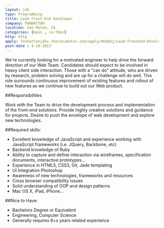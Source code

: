 ```yaml
---
layout: job
type: Programming
title: Lead Front-End Developer
company: FANHATTAN
location: San Mateo, CA
categories: [main , ca-fdev]
http: http
apply: fanhattanjobs.theresumator.com/apply/HUdbmj/Lead-Frontend-Developer.html
post-date : 4-10-2013
---
```


We're currently looking for a motivated engineer to help drive the forward direction of our Web Team. Candidates should expect to be involved in heavy client side interaction. Those with a "can do" attitude, who are driven by research, problem solving and are up for a challenge will do well. This role surrounds continuous improvement of existing features and rollout of new features as we continue to build out our Web product.

##Responsibilities

Work with the Team to drive the development process and implementation of the front-end solutions.
Provide highly creative solutions and guidance for projects.
Desire to push the envelope of web development and explore new technologies.

##Required skills:

* Excellent knowledge of JavaScript and experience working with JavaScript frameworks (i.e. JQuery, Backbone, etc)
* Backend knowledge of Ruby
* Ability to capture and define interaction via wireframes, specification documents, interactive prototypes...
* Experience in HTML5, CSS3, Git, Jade templating
* UI Integration Photoshop
* Awareness of new technologies, frameworks and resources
* Cross browser compatibility issues
* Solid understanding of OOP and design patterns
* Mac OS X, iPad, iPhone...

##Nice to Have:

* Bachelors Degree or Equivalent
* Engineering, Computer Science
* Generally requires 8+s years related experience